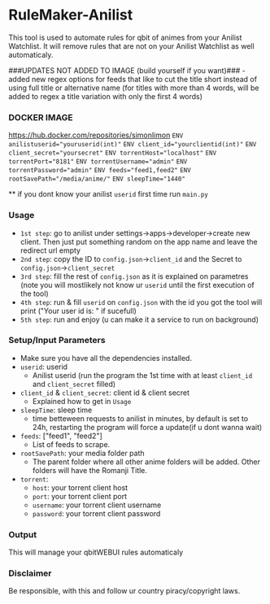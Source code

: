 # RuleMaker-Anilist

This tool is used to automate rules for qbit of animes from your Anilist Watchlist.
It will remove rules that are not on your Anilist Watchlist as well automaticaly.

###UPDATES NOT ADDED TO IMAGE (build yourself if you want)###
-added new regex options for feeds that like to cut the title short instead of using full title or alternative name (for titles with more than 4 words, will be added to regex a title variation with only the first 4 words)

### DOCKER IMAGE ###
https://hub.docker.com/repositories/simonlimon
`ENV anilistuserid="youruserid(int)"`
`ENV client_id="yourclientid(int)"`
`ENV client_secret="yoursecret"`
`ENV torrentHost="localhost"`
`ENV torrentPort="8181"`
`ENV torrentUsername="admin"`
`ENV torrentPassword="admin"`
`ENV feeds="feed1,feed2"`
`ENV rootSavePath="/media/anime/"`
`ENV sleepTime="1440"`

** if you dont know your anilist `userid` first time run `main.py`

### Usage
- `1st step`: go to anilist under settings->apps->developer->create new client. Then just put something random on the app name and leave the redirect url empty
- `2nd step`: copy the ID to `config.json`->`client_id` and the Secret to `config.json`->`client_secret`
- `3rd step`: fill the rest of `config.json` as it is explained on parametres (note you will mostlikely not know ur `userid` until the first execution of the tool)
- `4th step`: run & fill `userid` on `config.json` with the id you got the tool will print ("Your user id is: " if sucefull)
- `5th step`: run and enjoy (u can make it a service to run on background)

### Setup/Input Parameters

- Make sure you have all the dependencies installed.
- `userid`: userid
  - Anilist userid (run the program the 1st time with at least `client_id` and `client_secret` filled)
- `client_id` & `client_secret`: client id & client secret
  - Explained how to get in `Usage`
- `sleepTime`: sleep time
  - time betteween requests to anilist in minutes, by default is set to 24h, restarting the program will force a update(if u dont wanna wait)
- `feeds`: ["feed1", "feed2"]
  - List of feeds to scrape.
- `rootSavePath`: your media folder path
  - The parent folder where all other anime folders will be added. Other folders will have the Romanji Title.
- `torrent`:
  - `host`: your torrent client host
  - `port`: your torrent client port
  - `username`: your torrent client username
  - `password`: your torrent client password

### Output

This will manage your qbitWEBUI rules automaticaly

### Disclaimer

Be responsible, with this and follow ur country piracy/copyright laws.
